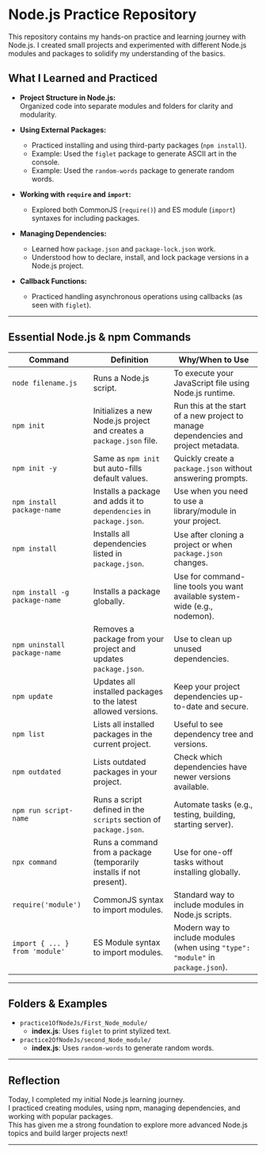 # Node.js Practice Repository

This repository contains my hands-on practice and learning journey with Node.js. I created small projects and experimented with different Node.js modules and packages to solidify my understanding of the basics.

## What I Learned and Practiced

- **Project Structure in Node.js:**  
  Organized code into separate modules and folders for clarity and modularity.

- **Using External Packages:**  
  - Practiced installing and using third-party packages (`npm install`).
  - Example: Used the `figlet` package to generate ASCII art in the console.
  - Example: Used the `random-words` package to generate random words.

- **Working with `require` and `import`:**  
  - Explored both CommonJS (`require()`) and ES module (`import`) syntaxes for including packages.

- **Managing Dependencies:**  
  - Learned how `package.json` and `package-lock.json` work.
  - Understood how to declare, install, and lock package versions in a Node.js project.

- **Callback Functions:**  
  - Practiced handling asynchronous operations using callbacks (as seen with `figlet`).

---

## Essential Node.js & npm Commands

| Command | Definition | Why/When to Use |
| ------- | ---------- | --------------- |
| `node filename.js` | Runs a Node.js script. | To execute your JavaScript file using Node.js runtime. |
| `npm init` | Initializes a new Node.js project and creates a `package.json` file. | Run this at the start of a new project to manage dependencies and project metadata. |
| `npm init -y` | Same as `npm init` but auto-fills default values. | Quickly create a `package.json` without answering prompts. |
| `npm install package-name` | Installs a package and adds it to `dependencies` in `package.json`. | Use when you need to use a library/module in your project. |
| `npm install` | Installs all dependencies listed in `package.json`. | Use after cloning a project or when `package.json` changes. |
| `npm install -g package-name` | Installs a package globally. | Use for command-line tools you want available system-wide (e.g., nodemon). |
| `npm uninstall package-name` | Removes a package from your project and updates `package.json`. | Use to clean up unused dependencies. |
| `npm update` | Updates all installed packages to the latest allowed versions. | Keep your project dependencies up-to-date and secure. |
| `npm list` | Lists all installed packages in the current project. | Useful to see dependency tree and versions. |
| `npm outdated` | Lists outdated packages in your project. | Check which dependencies have newer versions available. |
| `npm run script-name` | Runs a script defined in the `scripts` section of `package.json`. | Automate tasks (e.g., testing, building, starting server). |
| `npx command` | Runs a command from a package (temporarily installs if not present). | Use for one-off tasks without installing globally. |
| `require('module')` | CommonJS syntax to import modules. | Standard way to include modules in Node.js scripts. |
| `import { ... } from 'module'` | ES Module syntax to import modules. | Modern way to include modules (when using `"type": "module"` in `package.json`). |

---

## Folders & Examples

- `practice1OfNodeJs/First_Node_module/`  
  - **index.js**: Uses `figlet` to print stylized text.
- `practice2OfNodeJs/second_Node_module/`  
  - **index.js**: Uses `random-words` to generate random words.

---

## Reflection

Today, I completed my initial Node.js learning journey.  
I practiced creating modules, using npm, managing dependencies, and working with popular packages.  
This has given me a strong foundation to explore more advanced Node.js topics and build larger projects next!

---
 
 
